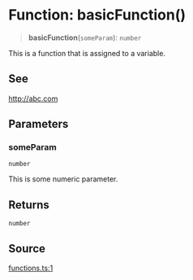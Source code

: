 # Function: basicFunction()

> **basicFunction**(`someParam`): `number`

This is a function that is assigned to a variable.

## See

http://abc.com

## Parameters

### someParam

`number`

This is some numeric parameter.

## Returns

`number`

## Source

[functions.ts:1](http://source-url)

